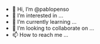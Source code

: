 - 👋 Hi, I’m @pablopenso
- 👀 I’m interested in ...
- 🌱 I’m currently learning ...
- 💞️ I’m looking to collaborate on ...
- 📫 How to reach me ...

<!---
pablopenso/pablopenso is a ✨ special ✨ repository because its `README.md` (this file) appears on your GitHub profile.
You can click the Preview link to take a look at your changes.
--->

